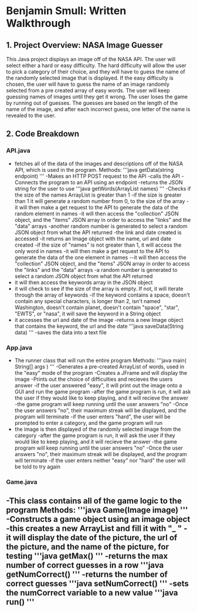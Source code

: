 # Benjamin Smull: Written Walkthrough
## 1. Project Overview: NASA Image Guesser
This Java project displays an image off of the NASA API. The user will select either a hard or easy difficulty. The hard difficulty will allow the user to pick a category of their choice, and they will have to guess the name of the randomly selected image that is displayed. If the easy difficulty is chosen, the user will have to guess the name of an image randomly selected from a pre created array of easy words. The user will keep guessing names of images until they get it wrong. The user loses the game by running out of guesses. The guesses are based on the length of the name of the image, and after each incorrect guess, one letter of the name is revealed to the user. 

## 2. Code Breakdown
### API.java
- fetches all of the data of the images and descriptions off of the NASA API, which is used in the program.
        Methods:
'''java
getData(string endpoint)
'''
-Makes an HTTP POST request to the API
-calls the API
-Connects the program to an API using an endpoint
-returns the JSON string for the user to use
'''java
getWords(ArrayList<String> names)
'''
-Checks if the size of the names ArrayList is greater than 1
-if the size is greater than 1 it will generate a random number from 0, to the size of the array
-it will then make a get request to the API to generate the data of the random element in names
-it will then access the "collection" JSON object, and the "items" JSON array in order to access the "links" and the "data" arrays
-another random number is generated to select a random JSON object from what the API returned
-the link and date created is accessed
-it returns an Image object with the name, url and date created
-if the size of "names" is not greater than 1, it will access the only word in names
-it will then make a get request to the API to generate the data of the one element in names
--it will then access the "collection" JSON object, and the "items" JSON array in order to access the "links" and the "data" arrays
-a random number is generated to select a random JSON object from what the API returned
- it will then access the keywords array in the JSON object
- it will check to see if the size of the array is empty. If not, it will iterate through the array of keywords
-if the keyword contains a space, doesn't contain any special characters, is longer than 2, isn't named Washington, doesn't contain planet, doesn't contain "space", "star", "EWTS", or "nasa", it will save the keyword in a String object
- it accesses the url and date of the image
-returns a new Image object that contains the keyword, the url and the date
'''java
saveData(String data)
'''
-saves the data into a text file
### App.java
- The runner class that will run the entire program
        Methods:
'''java
main( String[] args )
'''
-Generates a pre-created ArrayList of words, used in the "easy" mode of the program
-Creates a JFrame and will display the image
-Prints out the choice of difficulties and recieves the users answer
-if the user answered "easy", it will print out the image onto a GUI and run the game program
-after the game program is run, it will ask the user if they would like to keep playing, and it will recieve the answer
-the game program will keep running until the user answers "no"
-Once the user answers "no", their maximum streak will be displayed, and the program will terminate
-if the user enters "hard", the user will be prompted to enter a category, and the game program will run
- the image is then displayed of the randomly selected image from the category
-after the game program is run, it will ask the user if they would like to keep playing, and it will recieve the answer
-the game program will keep running until the user answers "no"
-Once the user answers "no", their maximum streak will be displayed, and the program will terminate
-if the user enters neither "easy" nor "hard" the user will be told to try again
### Game.java
-This class contains all of the game logic to the program
        Methods:
'''java
Game(Image image)
'''
-Constructs a game object using an image object
-this creates a new ArrayList and fill it with "_ "
-it will display the date of the picture, the url of the picture, and the name of the picture, for testing
'''java
getMax()
'''
-returns the max number of correct guesses in a row
'''java
getNumCorrect()
'''
-returns the number of correct guesses
'''java
setNumCorrect()
'''
-sets the numCorrect variable to a new value
'''java
run()
'''
-

